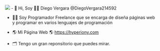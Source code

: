 <img src="https://hyperiony.com/wp-content/uploads/2023/05/Mi-Clinica-fotor-bg-remover-20230511152049.png">
- 👋 Hi, Soy 🧑‍💻 Diego Vergara  @DiegoVergara214592

- 🧑‍💻 Soy Programador Freelance que se encarga de diseña páginas web y programar en varios lenguajes de programación

- 🌎 Mi Página Web 🌎 https://hyperiony.com
- 🗂 Tengo un gran reponsitorio que puedes mirar.

<!---
DiegoVergara214592/DiegoVergara214592 is a ✨ special ✨ repository because its `README.md` (this file) appears on your GitHub profile.
You can click the Preview link to take a look at your changes.
--->

